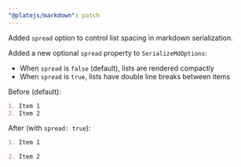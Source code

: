 ```yaml
---
"@platejs/markdown": patch
---
```


Added `spread` option to control list spacing in markdown serialization.

Added a new optional `spread` property to `SerializeMdOptions`:
- When `spread` is `false` (default), lists are rendered compactly
- When `spread` is `true`, lists have double line breaks between items

Before (default):
```markdown
1. Item 1
2. Item 2
```

After (with `spread: true`):
```markdown
1. Item 1

2. Item 2
```